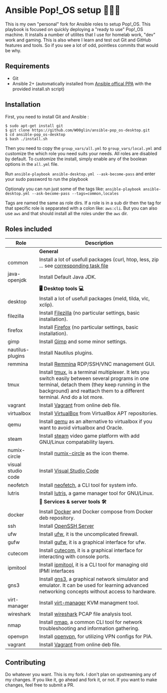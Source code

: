 # Ansible Pop!_OS setup 🧑🏼‍💻
This is my own "personal" fork for Ansible roles to setup Pop!_OS. This playbook is focused on quickly deploying a "ready to use" Pop!_OS machine. It installs a number of utilites that I use for homelab work, "dev" work and gaming. This is also where I learn and test out Git and GitHub features and tools. So if you see a lot of odd, pointless commits that would be why.


## Requirements
- Git
- Ansible 2+ (automatically installed from [Ansible offical PPA](https://launchpad.net/~ansible/+archive/ubuntu/ansible) with the provided install.sh script)


## Installation
First, you need to install Git and Ansible :
```
$ sudo apt-get install git
$ git clone https://github.com/W00glin/ansible-pop_os-desktop.git
$ cd ansible-pop_os-desktop
$ bash ./install.sh
```

Then you need to copy the `group_vars/all.yml` to `group_vars/local.yml` and customize the which role you need suits your needs. All roles are disabled by default. To customize the install, simply enable any of the boolean options in the  `all.yml` file. 

Run `ansible-playbook ansible-desktop.yml --ask-become-pass` and enter your sudo password to run the playbook

Optionaly you can run just some of the tags like:
`ansible-playbook ansible-desktop.yml --ask-become-pass --tags=common,locales`

Tags are named the same as role dirs. If a role is in a sub dir then the tag for that specific role is sepparated with a colon like: `aws:cli`. But you can also use `aws` and that should install all the roles under the `aws` dir.

## Roles included

| Role                     | Description|
| ------------------------ | ------------------------------------------------------------------------------------------------------------------------------------------------------------------------------------------------------------------------------------------------------------------------------------------------------------------------------------- |
|                         |**General**|
| common                  | Install a lot of usefull packages (curl, htop, less, zip ... see [corresponding task file](hhttps://github.com/W00glin/ansible-pop_os-desktop/blob/master/roles/common/tasks/main.yml) |
| java-openjdk            | Install Default Java JDK.|
|                         | **🖥️ Desktop tools 💻** |
| desktop                 | Install a lot of usefull packages (meld, tilda, vlc, xclip). |
| filezilla               | Install [Filezilla](https://filezilla-project.org/) (no particular settings, basic installation). | 
| firefox                 | Install [Firefox](https://www.mozilla.org/firefox/) (no particular settings, basic installation). | 
| gimp                    | Install [Gimp](https://www.gimp.org/) and some minor settings. |
| nautilus-plugins        | Install Nautilus plugins.|
| remmina                 | Install [Remmina](http://www.remmina.org/) RDP/SSH/VNC management GUI. |
| tmux                    | Install [tmux](https://github.com/tmux/tmux/wiki), is a terminal multiplexer. It lets you switch easily between several programs in one terminal, detach them (they keep running in the background) and reattach them to a different terminal. And do a lot more. |
| vagrant                 | Install [Vagrant](https://www.vagrantup.com/) from online deb file. |
| virtualbox              | Install [VirtualBox](https://www.virtualbox.org/) from VirtualBox APT repositories. |
| qemu                    | Install [qemu](https://www.qemu.org/) as an alternative to virtualbox if you want to avoid virtualbox and Oracle.| 
| steam                   | Install [steam](https://store.steampowered.com/) video game platform with add GNU/Linux compatability layers.|
| numix-circle            | Install [numix-circle](https://github.com/numixproject/numix-icon-theme-circle) as the icon theme. |
| visual studio code      | Install [Visual Studio Code](https://code.visualstudio.com/) |
| neofetch                | Install [neofetch](https://github.com/dylanaraps/neofetch), a CLI tool for system info.|
| lutris                  | Install [lutris](https://lutris.net/), a game manager tool for GNU/Linux.|
|                         | **📡 Services & server tools 🛠️** |
| docker                  | Install [Docker](https://www.docker.com/) and Docker compose from Docker deb repository. |
| ssh                     | Install [OpenSSH Server](http://www.openssh.com/)      | 
| ufw                     | Install [ufw](https://help.ubuntu.com/community/UFW), it is the uncomplicated firewall. |
| gufw                    | Install [gufw](https://help.ubuntu.com/community/Gufw), it is a graphical interface for ufw.|
| cutecom                 | Install [cutecom](https://help.ubuntu.com/community/Cutecom), it is a graphical interface for interacting with console ports.|
| ipmitool                | Install [ipmitool](https://help.ubuntu.com/community/IPMI), it is a CLI tool for managing old IPMI interfaces |
| gns3                    | Install [gns3](https://www.gns3.com/), a graphical network simulator and emulator. It can be used for learning advanced networking concepts without access to hardware. |
| virt-manager            | Install [virt-manager](https://virt-manager.org/) KVM managment tool. |
| wireshark               | Install [wireshark](https://www.wireshark.org/) PCAP file analysis tool. |
| nmap                    | Install [nmap](https://nmap.org/), a common CLI tool for network troubleshooting and information gathering. |
| openvpn                 | Install [openvpn](https://help.ubuntu.com/community/OpenVPN), for utilizing VPN configs for PIA. |
| vagrant                 | Install [Vagrant](https://www.vagrantup.com/) from online deb file. |

## Contributing
Do whatever you want. This is my fork. I don't plan on upstreaming any of my changes. If you like it, go ahead and fork it, or not. If you want to make changes, feel free to submit a PR.
